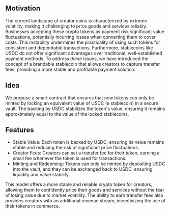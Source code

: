 ## Motivation
The current landscape of creator coins is characterized by extreme volatility, making it challenging to price goods and services reliably. Businesses accepting these crypto tokens as payment risk significant value fluctuations, potentially incurring losses when converting them to cover costs. This instability undermines the practicality of using such tokens for consistent and dependable transactions. Furthermore, stablecoins like USDC do not offer significant advantages over traditional, well-established payment methods. To address these issues, we have introduced the concept of a brandable stablecoin that allows creators to capture transfer fees, providing a more stable and profitable payment solution.

## Idea
We propose a smart contract that ensures that new tokens can only be minted by locking an equivalent value of USDC (a stablecoin) in a secure vault. The backing by USDC stabilizes the token's value, ensuring it remains approximately equal to the value of the locked stablecoins. 

## Features

- Stable Value: Each token is backed by USDC, ensuring its value remains stable and reducing the risk of significant price fluctuations.
- Creator Fees: Creators can set a transfer fee for their token, earning a small fee whenever the token is used for transactions.
- Minting and Redeeming: Tokens can only be minted by depositing USDC into the vault, and they can be exchanged back to USDC, ensuring liquidity and value stability.

This model offers a more stable and reliable crypto token for creators, allowing them to confidently price their goods and services without the fear of losing value due to market volatility. The ability to earn transfer fees also provides creators with an additional revenue stream, incentivizing the use of their tokens in commerce.





